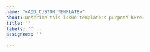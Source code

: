 ```yaml
---
name: "<ADD_CUSTOM_TEMPLATE>"
about: Describe this issue template's purpose here.
title: ''
labels: ''
assignees: ''

---
```



